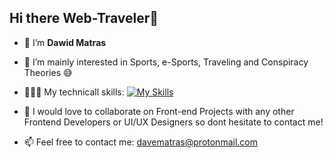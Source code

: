 
## Hi there Web-Traveler👋

- 👋 I’m **Dawid Matras**  

- 👀 I’m mainly interested in Sports, e-Sports, Traveling and Conspiracy Theories 😅

- 👨🏻‍💻 My technicall skills: [![My Skills](https://skills.thijs.gg/icons?i=js,html,css,react,git)](https://skills.thijs.gg)

- 💞️ I would love to collaborate on Front-end Projects with any other Frontend Developers or UI/UX Designers so dont hesitate to contact me! 

- 📫 Feel free to contact me: <davematras@protonmail.com>

<!--
**Davee89/Davee89** is a ✨ _special_ ✨ repository because its `README.md` (this file) appears on your GitHub profi.

Here are some ideas to get you started:

- 🌱  ...
- 👯 I’m looking to collaborate on ...
- 🤔 I’m looking for help with ...
- 💬 Ask me about ...
- 📫 How to reach me: ...
- 😄 Pronouns: ...
 Fun fact: ...
-->
